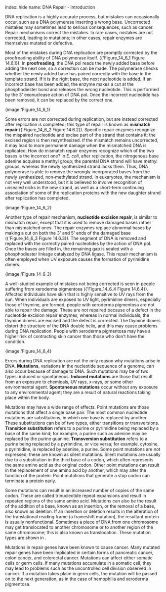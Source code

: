 index: hide
name: DNA Repair - Introduction

DNA replication is a highly accurate process, but mistakes can occasionally occur, such as a DNA polymerase inserting a wrong base. Uncorrected mistakes may sometimes lead to serious consequences, such as cancer. Repair mechanisms correct the mistakes. In rare cases, mistakes are not corrected, leading to mutations; in other cases, repair enzymes are themselves mutated or defective.

Most of the mistakes during DNA replication are promptly corrected by the proofreading ability of DNA polymerase itself. ({'Figure_14_6_1 Figure 14.6.1}). In  **proofreading**, the DNA pol reads the newly added base before adding the next one, so a correction can be made. The polymerase checks whether the newly added base has paired correctly with the base in the template strand. If it is the right base, the next nucleotide is added. If an incorrect base has been added, the enzyme makes a cut at the phosphodiester bond and releases the wrong nucleotide. This is performed by the 3' exonuclease action of DNA pol. Once the incorrect nucleotide has been removed, it can be replaced by the correct one.


{image:'Figure_14_6_1}
        

Some errors are not corrected during replication, but are instead corrected after replication is completed; this type of repair is known as  **mismatch repair** ({'Figure_14_6_2 Figure 14.6.2}). Specific repair enzymes recognize the mispaired nucleotide and excise part of the strand that contains it; the excised region is then resynthesized. If the mismatch remains uncorrected, it may lead to more permanent damage when the mismatched DNA is replicated. How do mismatch repair enzymes recognize which of the two bases is the incorrect one? In  *E. coli*, after replication, the nitrogenous base adenine acquires a methyl group; the parental DNA strand will have methyl groups, whereas the newly synthesized strand lacks them. Thus, DNA polymerase is able to remove the wrongly incorporated bases from the newly synthesized, non-methylated strand. In eukaryotes, the mechanism is not very well understood, but it is believed to involve recognition of unsealed nicks in the new strand, as well as a short-term continuing association of some of the replication proteins with the new daughter strand after replication has completed.


{image:'Figure_14_6_2}
        

Another type of repair mechanism,  **nucleotide excision repair**, is similar to mismatch repair, except that it is used to remove damaged bases rather than mismatched ones. The repair enzymes replace abnormal bases by making a cut on both the 3' and 5' ends of the damaged base ({'Figure_14_6_3 Figure 14.6.3}). The segment of DNA is removed and replaced with the correctly paired nucleotides by the action of DNA pol. Once the bases are filled in, the remaining gap is sealed with a phosphodiester linkage catalyzed by DNA ligase. This repair mechanism is often employed when UV exposure causes the formation of pyrimidine dimers.


{image:'Figure_14_6_3}
        

A well-studied example of mistakes not being corrected is seen in people suffering from xeroderma pigmentosa ({'Figure_14_6_4 Figure 14.6.4}). Affected individuals have skin that is highly sensitive to UV rays from the sun. When individuals are exposed to UV light, pyrimidine dimers, especially those of thymine, are formed; people with xeroderma pigmentosa are not able to repair the damage. These are not repaired because of a defect in the nucleotide excision repair enzymes, whereas in normal individuals, the thymine dimers are excised and the defect is corrected. The thymine dimers distort the structure of the DNA double helix, and this may cause problems during DNA replication. People with xeroderma pigmentosa may have a higher risk of contracting skin cancer than those who don't have the condition.


{image:'Figure_14_6_4}
        

Errors during DNA replication are not the only reason why mutations arise in DNA.  **Mutations**, variations in the nucleotide sequence of a genome, can also occur because of damage to DNA. Such mutations may be of two types: induced or spontaneous.  **Induced mutations** are those that result from an exposure to chemicals, UV rays, x-rays, or some other environmental agent.  **Spontaneous mutations** occur without any exposure to any environmental agent; they are a result of natural reactions taking place within the body.

Mutations may have a wide range of effects. Point mutations are those mutations that affect a single base pair. The most common nucleotide mutations are substitutions, in which one base is replaced by another. These substitutions can be of two types, either transitions or transversions.  **Transition substitution** refers to a purine or pyrimidine being replaced by a base of the same kind; for example, a purine such as adenine may be replaced by the purine guanine.  **Transversion substitution** refers to a purine being replaced by a pyrimidine, or vice versa; for example, cytosine, a pyrimidine, is replaced by adenine, a purine. Some point mutations are not expressed; these are known as silent mutations. Silent mutations are usually due to a substitution in the third base of a codon, which often represents the same amino acid as the original codon. Other point mutations can result in the replacement of one amino acid by another, which may alter the function of the protein. Point mutations that generate a stop codon can terminate a protein early.

Some mutations can result in an increased number of copies of the same codon. These are called trinucleotide repeat expansions and result in repeated regions of the same amino acid. Mutations can also be the result of the addition of a base, known as an insertion, or the removal of a base, also known as deletion. If an insertion or deletion results in the alteration of the translational reading frame (a frameshift mutation), the resultant protein is usually nonfunctional. Sometimes a piece of DNA from one chromosome may get translocated to another chromosome or to another region of the same chromosome; this is also known as translocation. These mutation types are shown in .

Mutations in repair genes have been known to cause cancer. Many mutated repair genes have been implicated in certain forms of pancreatic cancer, colon cancer, and colorectal cancer. Mutations can affect either somatic cells or germ cells. If many mutations accumulate in a somatic cell, they may lead to problems such as the uncontrolled cell division observed in cancer. If a mutation takes place in germ cells, the mutation will be passed on to the next generation, as in the case of hemophilia and xeroderma pigmentosa.
